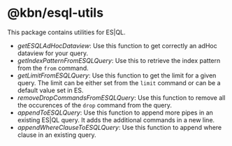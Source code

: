 # @kbn/esql-utils

This package contains utilities for ES|QL.

- *getESQLAdHocDataview*: Use this function to get correctly an adHoc dataview for your query. 
- *getIndexPatternFromESQLQuery*: Use this to retrieve the index pattern from the `from` command.
- *getLimitFromESQLQuery*: Use this function to get the limit for a given query. The limit can be either set from the `limit` command or can be a default value set in ES.
- *removeDropCommandsFromESQLQuery*: Use this function to remove all the occurences of the `drop` command from the query.
- *appendToESQLQuery*: Use this function to append more pipes in an existing ES|QL query. It adds the additional commands in a new line. 
- *appendWhereClauseToESQLQuery*: Use this function to append where clause in an existing query. 

